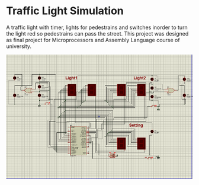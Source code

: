 # Traffic Light Simulation

A traffic light with timer, lights for pedestrains and switches inorder to turn the light red so pedestrains can pass the street.
This project was designed as final project for Microprocessors and Assembly Language course of university.

![Proteus Simulation](https://raw.githubusercontent.com/MohammadSh79/TrafficLight_Assembly/main/Proteus/Picture.png)